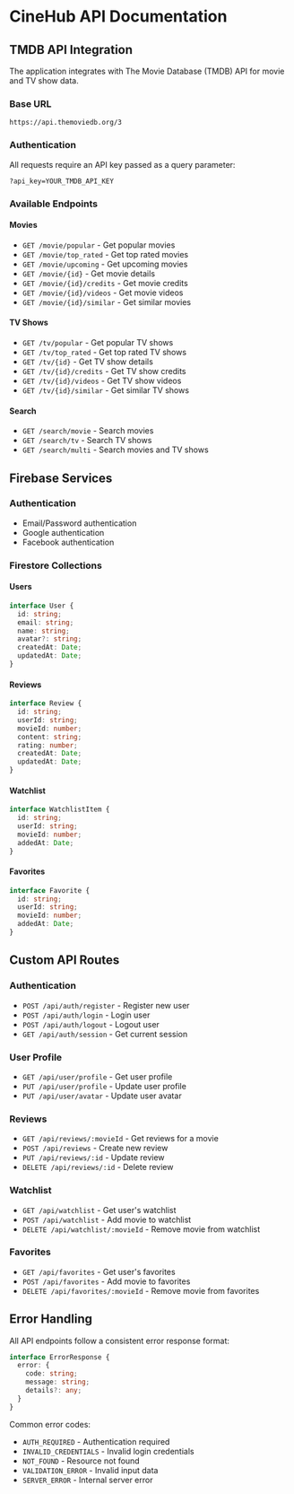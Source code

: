 # CineHub API Documentation

## TMDB API Integration

The application integrates with The Movie Database (TMDB) API for movie and TV show data.

### Base URL
```
https://api.themoviedb.org/3
```

### Authentication
All requests require an API key passed as a query parameter:
```
?api_key=YOUR_TMDB_API_KEY
```

### Available Endpoints

#### Movies
- `GET /movie/popular` - Get popular movies
- `GET /movie/top_rated` - Get top rated movies
- `GET /movie/upcoming` - Get upcoming movies
- `GET /movie/{id}` - Get movie details
- `GET /movie/{id}/credits` - Get movie credits
- `GET /movie/{id}/videos` - Get movie videos
- `GET /movie/{id}/similar` - Get similar movies

#### TV Shows
- `GET /tv/popular` - Get popular TV shows
- `GET /tv/top_rated` - Get top rated TV shows
- `GET /tv/{id}` - Get TV show details
- `GET /tv/{id}/credits` - Get TV show credits
- `GET /tv/{id}/videos` - Get TV show videos
- `GET /tv/{id}/similar` - Get similar TV shows

#### Search
- `GET /search/movie` - Search movies
- `GET /search/tv` - Search TV shows
- `GET /search/multi` - Search movies and TV shows

## Firebase Services

### Authentication
- Email/Password authentication
- Google authentication
- Facebook authentication

### Firestore Collections

#### Users
```typescript
interface User {
  id: string;
  email: string;
  name: string;
  avatar?: string;
  createdAt: Date;
  updatedAt: Date;
}
```

#### Reviews
```typescript
interface Review {
  id: string;
  userId: string;
  movieId: number;
  content: string;
  rating: number;
  createdAt: Date;
  updatedAt: Date;
}
```

#### Watchlist
```typescript
interface WatchlistItem {
  id: string;
  userId: string;
  movieId: number;
  addedAt: Date;
}
```

#### Favorites
```typescript
interface Favorite {
  id: string;
  userId: string;
  movieId: number;
  addedAt: Date;
}
```

## Custom API Routes

### Authentication
- `POST /api/auth/register` - Register new user
- `POST /api/auth/login` - Login user
- `POST /api/auth/logout` - Logout user
- `GET /api/auth/session` - Get current session

### User Profile
- `GET /api/user/profile` - Get user profile
- `PUT /api/user/profile` - Update user profile
- `PUT /api/user/avatar` - Update user avatar

### Reviews
- `GET /api/reviews/:movieId` - Get reviews for a movie
- `POST /api/reviews` - Create new review
- `PUT /api/reviews/:id` - Update review
- `DELETE /api/reviews/:id` - Delete review

### Watchlist
- `GET /api/watchlist` - Get user's watchlist
- `POST /api/watchlist` - Add movie to watchlist
- `DELETE /api/watchlist/:movieId` - Remove movie from watchlist

### Favorites
- `GET /api/favorites` - Get user's favorites
- `POST /api/favorites` - Add movie to favorites
- `DELETE /api/favorites/:movieId` - Remove movie from favorites

## Error Handling

All API endpoints follow a consistent error response format:

```typescript
interface ErrorResponse {
  error: {
    code: string;
    message: string;
    details?: any;
  }
}
```

Common error codes:
- `AUTH_REQUIRED` - Authentication required
- `INVALID_CREDENTIALS` - Invalid login credentials
- `NOT_FOUND` - Resource not found
- `VALIDATION_ERROR` - Invalid input data
- `SERVER_ERROR` - Internal server error 